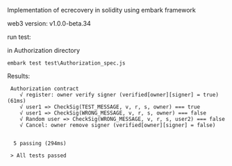 Implementation of ecrecovery in solidity using embark framework

web3 version: v1.0.0-beta.34

run test:

in Authorization directory
```
embark test test\Authorization_spec.js
```
Results:

```
 Authorization contract
    √ register: owner verify signer (verified[owner][signer] = true) (61ms)
    √ user1 => CheckSig(TEST_MESSAGE, v, r, s, owner) === true
    √ user1 => CheckSig(WRONG_MESSAGE, v, r, s, owner) === false
    √ Random user => CheckSig(WRONG_MESSAGE, v, r, s, user2) === false
    √ Cancel: owner remove signer (verified[owner][signer] = false)


  5 passing (294ms)

 > All tests passed
```

